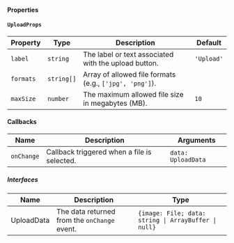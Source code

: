 #### Properties

#### `UploadProps`

| Property  | Type       | Description                                             | Default    |
| --------- | ---------- | ------------------------------------------------------- | ---------- |
| `label`   | `string`   | The label or text associated with the upload button.    | `'Upload'` |
| `formats` | `string[]` | Array of allowed file formats (e.g., `['jpg', 'png']`). |            |
| `maxSize` | `number`   | The maximum allowed file size in megabytes (MB).        | `10`       |

#### Callbacks

| Name       | Description                                 | Arguments          |
| ---------- | ------------------------------------------- | ------------------ |
| `onChange` | Callback triggered when a file is selected. | `data: UploadData` |

##### Interfaces

| Name       | Description                                  | Type                                                 |
| ---------- | -------------------------------------------- | ---------------------------------------------------- |
| UploadData | The data returned from the `onChange` event. | `{image: File; data: string \| ArrayBuffer \| null}` |
